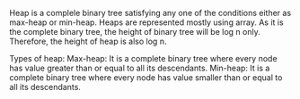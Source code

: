 Heap is a complele binary tree satisfying any one of the conditions either as max-heap or min-heap. Heaps are represented mostly using array. As it is the complete binary
tree, the height of binary tree will be log n only. Therefore, the height of heap is also log n.

Types of heap:
Max-heap: It is a complete binary tree where every node has value greater than or equal to all its descendants.
Min-heap: It is a complete binary tree where every node has value smaller than or equal to all its descendants.
